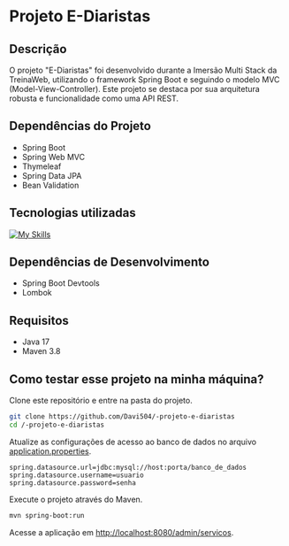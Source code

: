 # Projeto E-Diaristas

## Descrição

O projeto "E-Diaristas" foi desenvolvido durante a Imersão Multi Stack da TreinaWeb, utilizando o framework Spring Boot e seguindo o modelo MVC (Model-View-Controller). Este projeto se destaca por sua arquitetura robusta e funcionalidade como uma API REST.

## Dependências do Projeto

- Spring Boot
- Spring Web MVC
- Thymeleaf
- Spring Data JPA
- Bean Validation

## Tecnologias utilizadas

[![My Skills](https://skillicons.dev/icons?i=html,css,js,python,php,java,mysql,figma)](https://skillicons.dev)

## Dependências de Desenvolvimento

- Spring Boot Devtools
- Lombok

## Requisitos

- Java 17
- Maven 3.8

## Como testar esse projeto na minha máquina?

Clone este repositório e entre na pasta do projeto.

```sh
git clone https://github.com/Davi504/-projeto-e-diaristas
cd /-projeto-e-diaristas
```

Atualize as configurações de acesso ao banco de dados no arquivo [application.properties](src/main/resources/application.properties).

```properties
spring.datasource.url=jdbc:mysql://host:porta/banco_de_dados
spring.datasource.username=usuario
spring.datasource.password=senha
```

Execute o projeto através do Maven.

```sh
mvn spring-boot:run
```

Acesse a aplicação em [http://localhost:8080/admin/servicos](http://localhost:8080/admin/servicos).
